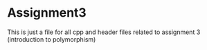 # Assignment3

This is just a file for all cpp and header files related to assignment 3 (introduction to polymorphism)
